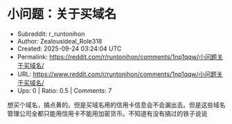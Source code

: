 # 小问题：关于买域名

- Subreddit: r_runtonihon
- Author: Zealousideal_Role318
- Created: 2025-09-24 03:24:04 UTC
- Permalink: https://reddit.com/r/runtonihon/comments/1np1qqw/小问题关于买域名/
- URL: https://www.reddit.com/r/runtonihon/comments/1np1qqw/小问题关于买域名/
- Ups: 0 | Ratio: 0.5 | Comments: 7


想买个域名，搞点黄的。但是买域名用的信用卡信息会不会漏出去。但是这些域名管理公司全都只能用信用卡不能用加密货币。不知道有没有搞过的铁子说说

